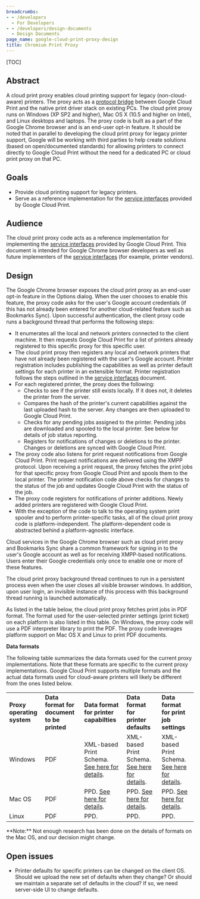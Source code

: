```yaml
---
breadcrumbs:
- - /developers
  - For Developers
- - /developers/design-documents
  - Design Documents
page_name: google-cloud-print-proxy-design
title: Chromium Print Proxy
---
```


[TOC]

## **Abstract**

A cloud print proxy enables cloud printing support for legacy (non-cloud-aware) printers. The proxy acts as a [protocol bridge](http://code.google.com/apis/cloudprint/docs/proxyinterfaces.html) between Google Cloud Print and the native print driver stack on existing PCs. The cloud print proxy runs on Windows (XP SP2 and higher), Mac OS X (10.5 and higher on Intel), and Linux desktops and laptops. The proxy code is built as a part of the Google Chrome browser and is an end-user opt-in feature. It should be noted that in parallel to developing the cloud print proxy for legacy printer support, Google will be working with third parties to help create solutions (based on open/documented standards) for allowing printers to connect directly to Google Cloud Print without the need for a dedicated PC or cloud print proxy on that PC.

## **Goals**

*   Provide cloud printing support for legacy printers.
*   Serve as a reference implementation for the [service
            interfaces](http://code.google.com/apis/cloudprint/docs/proxyinterfaces.html)
            provided by Google Cloud Print.

## **Audience**

The cloud print proxy code acts as a reference implementation for implementing
the [service
interfaces](http://code.google.com/apis/cloudprint/docs/proxyinterfaces.html)
provided by Google Cloud Print. This document is intended for Google Chrome
browser developers as well as future implementers of the [service
interfaces](http://code.google.com/apis/cloudprint/docs/proxyinterfaces.html)
(for example, printer vendors).

## **Design**

The Google Chrome browser exposes the cloud print proxy as an end-user opt-in
feature in the Options dialog. When the user chooses to enable this feature, the
proxy code asks for the user's Google account credentials (if this has not
already been entered for another cloud-related feature such as Bookmarks Sync).
Upon successful authentication, the client proxy code runs a background thread
that performs the following steps:

*   It enumerates all the local and network printers connected to the
            client machine. It then requests Google Cloud Print for a list of
            printers already registered to this specific proxy for this specific
            user.
*   The cloud print proxy then registers any local and network printers
            that have not already been registered with the user's Google
            account. Printer registration includes publishing the capabilities
            as well as printer default settings for each printer in an
            extensible format. Printer registration follows the steps outlined
            in the [service
            interfaces](http://code.google.com/apis/cloudprint/docs/proxyinterfaces.html)
            document.
*   For each registered printer, the proxy does the following:
    *   Checks to see if the printer still exists locally. If it does
                not, it deletes the printer from the server.
    *   Compares the hash of the printer's current capabilities against
                the last uploaded hash to the server. Any changes are then
                uploaded to Google Cloud Print.
    *   Checks for any pending jobs assigned to the printer. Pending
                jobs are downloaded and spooled to the local printer. See below
                for details of job status reporting.
    *   Registers for notifications of changes or deletions to the
                printer. Changes or deletions are synced with Google Cloud
                Print.
*   The proxy code also listens for print request notifications from
            Google Cloud Print. Print request notifications are delivered using
            the XMPP protocol. Upon receiving a print request, the proxy fetches
            the print jobs for that specific proxy from Google Cloud Print and
            spools them to the local printer. The printer notification code
            above checks for changes to the status of the job and updates Google
            Cloud Print with the status of the job.
*   The proxy code registers for notifications of printer additions.
            Newly added printers are registered with Google Cloud Print.
*   With the exception of the code to talk to the operating system print
            spooler and to perform printer-specific tasks, all of the cloud
            print proxy code is platform-independent. The platform-dependent
            code is abstracted behind a platform-agnostic interface.

Cloud services in the Google Chrome browser such as cloud print proxy and
Bookmarks Sync share a common framework for signing in to the user's Google
account as well as for receiving XMPP-based notifications. Users enter their
Google credentials only once to enable one or more of these features.

The cloud print proxy background thread continues to run in a persistent process
even when the user closes all visible browser windows. In addition, upon user
login, an invisible instance of this process with this background thread running
is launched automatically.

As listed in the table below, the cloud print proxy fetches print jobs in PDF
format. The format used for the user-selected printer settings (print ticket) on
each platform is also listed in this table. On Windows, the proxy code will use
a PDF interpreter library to print the PDF. The proxy code leverages platform
support on Mac OS X and Linux to print PDF documents.

**Data formats**

The following table summarizes the data formats used for the current proxy
implementations. Note that these formats are specific to the current proxy
implementations. Google Cloud Print supports multiple formats and the actual
data formats used for cloud-aware printers will likely be different from the
ones listed below.

<table>
<tr>
<td><b>Proxy operating system</b></td>
<td><b>Data format for document to be printed</b></td>
<td><b>Data format for printer capabilties</b></td>
<td><b>Data format for printer defaults</b></td>
<td><b>Data format for print job settings</b></td>
</tr>
<tr>
<td>Windows</td>
<td>PDF</td>
<td>XML-based Print Schema. <a href="http://msdn.microsoft.com/en-us/library/ms716431%28VS.85%29.aspx">See here for details</a>.</td>
<td>XML-based Print Schema. <a href="http://msdn.microsoft.com/en-us/library/ms715314%28VS.85%29.aspx">See here for details</a>.</td>
<td>XML-based Print Schema. <a href="http://msdn.microsoft.com/en-us/library/ms715314%28VS.85%29.aspx">See here for details</a>.</td>
</tr>
<tr>
<td>Mac OS</td>
<td>PDF</td>
<td>PPD. <a href="http://partners.adobe.com/public/developer/en/ps/5003.PPD_Spec_v4.3.pdf">See here for details</a>.</td>
<td>PPD. <a href="http://partners.adobe.com/public/developer/en/ps/5003.PPD_Spec_v4.3.pdf">See here for details</a>.</td>
<td>PPD. <a href="http://partners.adobe.com/public/developer/en/ps/5003.PPD_Spec_v4.3.pdf">See here for details</a>.</td>
</tr>
<tr>
<td>Linux</td>
<td>PDF</td>
<td>PPD.</td>
<td>PPD.</td>
<td>PPD.</td>
</tr>
</table>
**Note:** Not enough research has been done on the details of formats on the Mac
OS, and our decision might change.

## Open issues

*   Printer defaults for specific printers can be changed on the client
            OS. Should we upload the new set of defaults when they change? Or
            should we maintain a separate set of defaults in the cloud? If so,
            we need server-side UI to change defaults.
